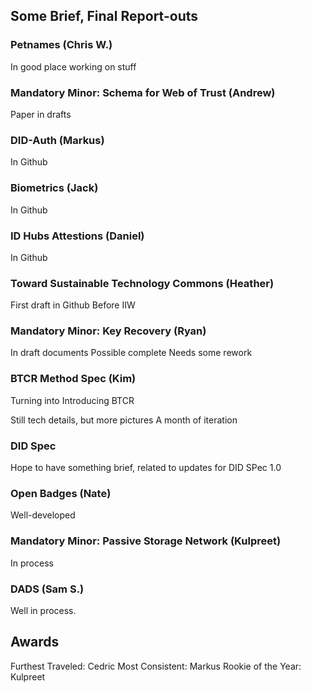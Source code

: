 ## Some Brief, Final Report-outs

### Petnames (Chris W.)

In good place working on stuff

### Mandatory Minor: Schema for Web of Trust (Andrew)

Paper in drafts

### DID-Auth (Markus)

In Github

### Biometrics (Jack)

In Github

### ID Hubs Attestions (Daniel)

In Github

### Toward Sustainable Technology Commons (Heather)

First draft in Github
Before IIW

### Mandatory Minor: Key Recovery (Ryan)

In draft documents
Possible complete
Needs some rework

### BTCR Method Spec (Kim)

Turning into Introducing BTCR

Still tech details, but more pictures
A month of iteration

### DID Spec

Hope to have something brief, related to updates for DID SPec 1.0

### Open Badges (Nate)

Well-developed

### Mandatory Minor: Passive Storage Network (Kulpreet)

In process

### DADS (Sam S.)

Well in process.

## Awards

Furthest Traveled: Cedric
Most Consistent: Markus
Rookie of the Year: Kulpreet
